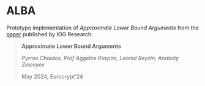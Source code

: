 # ALBA

Prototype implementation of _Approximate Lower Bound Arguments_ from the [paper](https://iohk.io/en/research/library/papers/approximate-lower-bound-arguments/) published by IOG Research:

> **Approximate Lower Bound Arguments**
>
> _Pyrros Chaidos, Prof Aggelos Kiayias, Leonid Reyzin, Anatoliy Zinovyev_
>
> May 2024, Eurocrypt'24

